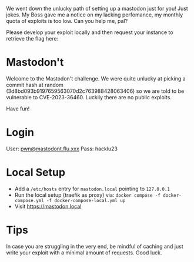 We went down the unlucky path of setting up a mastodon just for you! Just jokes. My Boss gave me a notice on my lacking perfomance, my monthly quota of exploits is too low. Can you help me, pal?

Please develop your exploit locally and then request your instance to retrieve the flag here:


# Mastodon't

Welcome to the Mastodon't challenge. We were quite unlucky at picking
a commit hash at random (3d8bd093b9197659563070d2c763988428063406)
so we are told to be vulnerable to CVE-2023-36460. 
Luckily there are no public exploits. 

Have fun! 

# Login
User: pwn@mastodont.flu.xxx
Pass: hacklu23

# Local Setup
* Add a `/etc/hosts` entry for `mastodon.local` pointing to `127.0.0.1`
* Run the local setup (traefik as proxy) via: `docker compose -f docker-compose.yml -f docker-compose-local.yml up`
* Visit https://mastodon.local

# Tips
In case you are struggling in the very end, be mindful of caching and just 
write your exploit with a minimal amount of requests. Good luck.
